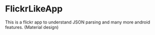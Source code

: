 # FlickrLikeApp
This is a flickr app to understand JSON parsing and many more android features. (Material design)
